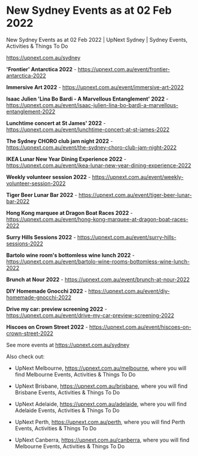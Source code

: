 # New Sydney Events as at 02 Feb 2022
New Sydney Events as at 02 Feb 2022 | UpNext Sydney | Sydney Events, Activities &amp; Things To Do

https://upnext.com.au/sydney


**'Frontier' Antarctica 2022** - https://upnext.com.au/event/frontier-antarctica-2022

**Immersive Art 2022** - https://upnext.com.au/event/immersive-art-2022

**Isaac Julien 'Lina Bo Bardi - A Marvellous Entanglement' 2022** - https://upnext.com.au/event/isaac-julien-lina-bo-bardi-a-marvellous-entanglement-2022

**Lunchtime concert at St James' 2022** - https://upnext.com.au/event/lunchtime-concert-at-st-james-2022

**The Sydney CHORO club jam night 2022** - https://upnext.com.au/event/the-sydney-choro-club-jam-night-2022

**IKEA Lunar New Year Dining Experience 2022** - https://upnext.com.au/event/ikea-lunar-new-year-dining-experience-2022

**Weekly volunteer session 2022** - https://upnext.com.au/event/weekly-volunteer-session-2022

**Tiger Beer Lunar Bar 2022** - https://upnext.com.au/event/tiger-beer-lunar-bar-2022

**Hong Kong marquee at Dragon Boat Races 2022** - https://upnext.com.au/event/hong-kong-marquee-at-dragon-boat-races-2022

**Surry Hills Sessions 2022** - https://upnext.com.au/event/surry-hills-sessions-2022

**Bartolo wine room's bottomless wine lunch 2022** - https://upnext.com.au/event/bartolo-wine-rooms-bottomless-wine-lunch-2022

**Brunch at Nour 2022** - https://upnext.com.au/event/brunch-at-nour-2022

**DIY Homemade Gnocchi 2022** - https://upnext.com.au/event/diy-homemade-gnocchi-2022

**Drive my car: preview screening 2022** - https://upnext.com.au/event/drive-my-car-preview-screening-2022

**Hiscoes on Crown Street 2022** - https://upnext.com.au/event/hiscoes-on-crown-street-2022



See more events at https://upnext.com.au/sydney


Also check out:

* UpNext Melbourne, https://upnext.com.au/melbourne, where you will find Melbourne Events, Activities & Things To Do

* UpNext Brisbane, https://upnext.com.au/brisbane, where you will find Brisbane Events, Activities & Things To Do

* UpNext Adelaide, https://upnext.com.au/adelaide, where you will find Adelaide Events, Activities & Things To Do

* UpNext Perth, https://upnext.com.au/perth, where you will find Perth Events, Activities & Things To Do

* UpNext Canberra, https://upnext.com.au/canberra, where you will find Melbourne Events, Activities & Things To Do